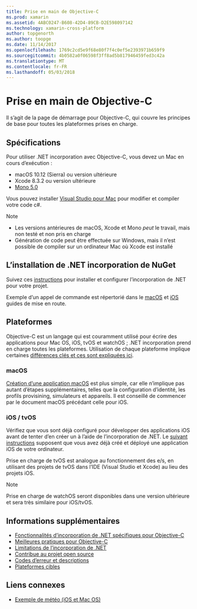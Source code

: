 ```yaml
---
title: Prise en main de Objective-C
ms.prod: xamarin
ms.assetid: 4ABC0247-B608-42D4-89CB-D2E598097142
ms.technology: xamarin-cross-platform
author: topgenorth
ms.author: toopge
ms.date: 11/14/2017
ms.openlocfilehash: 1769c2cd5e9f68e80f7f4c0ef5e2393971b659f9
ms.sourcegitcommit: 4b0582a0f06598f3ff8ad5b817946459fed3c42a
ms.translationtype: MT
ms.contentlocale: fr-FR
ms.lasthandoff: 05/03/2018
---
```

# <a name="getting-started-with-objective-c"></a>Prise en main de Objective-C

Il s’agit de la page de démarrage pour Objective-C, qui couvre les principes de base pour toutes les plateformes prises en charge.

## <a name="requirements"></a>Spécifications

Pour utiliser .NET incorporation avec Objective-C, vous devez un Mac en cours d’exécution :

* macOS 10.12 (Sierra) ou version ultérieure
* Xcode 8.3.2 ou version ultérieure
* [Mono 5.0](http://www.mono-project.com/download/)

Vous pouvez installer [Visual Studio pour Mac](https://www.visualstudio.com/vs/visual-studio-mac/) pour modifier et compiler votre code c#.

> [!NOTE]
> * Les versions antérieures de macOS, Xcode et Mono _peut_ le travail, mais non testé et non pris en charge
> * Génération de code peut être effectuée sur Windows, mais il n’est possible de compiler sur un ordinateur Mac où Xcode est installé

## <a name="installing-net-embedding-from-nuget"></a>L’installation de .NET incorporation de NuGet

Suivez ces [instructions](~/tools/dotnet-embedding/get-started/install/install.md) pour installer et configurer l’incorporation de .NET pour votre projet.

Exemple d’un appel de commande est répertorié dans le [macOS](~/tools/dotnet-embedding/get-started/objective-c/macos.md) et [iOS](~/tools/dotnet-embedding/get-started/objective-c/ios.md) guides de mise en route.

## <a name="platforms"></a>Plateformes

Objective-C est un langage qui est couramment utilisé pour écrire des applications pour Mac OS, iOS, tvOS et watchOS ; .NET incorporation prend en charge toutes les plateformes. Utilisation de chaque plateforme implique certaines [différences clés et ces sont expliquées ici](~/tools/dotnet-embedding/objective-c/platforms.md).

### <a name="macos"></a>macOS

[Création d’une application macOS](~/tools/dotnet-embedding/get-started/objective-c/macos.md) est plus simple, car elle n’implique pas autant d’étapes supplémentaires, telles que la configuration d’identité, les profils provisining, simulateurs et appareils. Il est conseillé de commencer par le document macOS précédant celle pour iOS.

### <a name="ios--tvos"></a>iOS / tvOS

Vérifiez que vous sont déjà configuré pour développer des applications iOS avant de tenter d’en créer un à l’aide de l’incorporation de .NET. Le [suivant instructions](~/tools/dotnet-embedding/get-started/objective-c/ios.md) supposent que vous avez déjà créé et déployé une application iOS de votre ordinateur.

Prise en charge de tvOS est analogue au fonctionnement des e/s, en utilisant des projets de tvOS dans l’IDE (Visual Studio et Xcode) au lieu des projets iOS.

> [!NOTE]
> Prise en charge de watchOS seront disponibles dans une version ultérieure et sera très similaire pour iOS/tvOS.

## <a name="further-reading"></a>Informations supplémentaires

* [Fonctionnalités d’incorporation de .NET spécifiques pour Objective-C](~/tools/dotnet-embedding/objective-c/index.md)
* [Meilleures pratiques pour Objective-C](~/tools/dotnet-embedding/objective-c/best-practices.md)
* [Limitations de l’incorporation de .NET](~/tools/dotnet-embedding/limitations.md)
* [Contribue au projet open source](https://github.com/mono/Embeddinator-4000/blob/master/Contributing.md)
* [Codes d’erreur et descriptions](~/tools/dotnet-embedding/errors.md)
* [Plateformes cibles](~/tools/dotnet-embedding/objective-c/platforms.md)

## <a name="related-links"></a>Liens connexes

- [Exemple de météo (iOS et Mac OS)](https://github.com/jamesmontemagno/embeddinator-weather)
